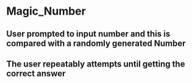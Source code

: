 # Magic_Number

## User prompted to input number and this is compared with a randomly generated Number
## The user repeatably attempts until getting the correct answer
